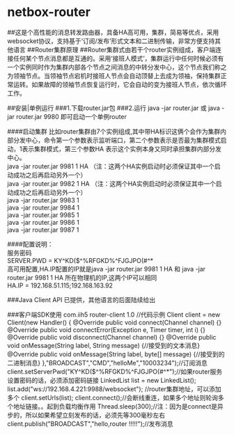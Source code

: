 # netbox-router
##这是个高性能的消息转发路由器，具备HA高可用，集群，简易等优点，采用websocket协议，支持基于‘订阅/发布’形式文本和二进制传输，非常方便支持其他语言
##Router集群原理
##Router集群式由若干个router实例组成，客户端连接任何某个节点消息都是互通的。采用‘接班人模式’，集群运行中任何时候必须有一个实例同时作为集群内部各个节点之间消息的中转分发中心，这个节点我们称之为领袖节点。当领袖节点宕机时接班人节点会自动顶替上去成为领袖，保持集群正常运转。如果故障的领袖节点恢复运行时，它会自动的变为接班人节点，依次循环工作。

##安装|单例运行
###1.下载router.jar包
###2.运行 java -jar router.jar 或 java -jar router.jar 9980 即可启动一个单例router

####启动集群
比如router集群由7个实例组成,其中带HA标识这俩个会作为集群内部分发中心，命令第一个参数表示监听端口，第二个参数表示是否最为集群模式启动，1表示集群模式，第三个参数HA
表示这个实例本身又同时承担集群内部分发中心。
<br/>java -jar router.jar 9981 1 HA  （注：这两个HA实例启动时必须保证其中一个启动成功之后再启动另外一个）
<br/>java -jar router.jar 9982 1 HA  （注：这两个HA实例启动时必须保证其中一个启动成功之后再启动另外一个）
<br/>java -jar router.jar 9983 1
<br/>java -jar router.jar 9984 1
<br/>java -jar router.jar 9985 1
<br/>java -jar router.jar 9986 1
<br/>java -jar router.jar 9987 1

####配置说明：
<br/>服务密码
<br/>SERVER.PWD = KY^KD($^%RFGKD%^FJGJPO(#^*
<br/>高可用配置,HA.IP配置的IP就是java -jar router.jar 9981 1 HA 和 java -jar router.jar 9981 1 HA 所在物理机的IP,这两个IP可以相同
<br/>HA.IP = 192.168.51.115;192.168.163.92


###Java Client API 已提供，其他语言的后面陆续给出

###客户端SDK使用
        <dependency>
            <groupId>com.iih5</groupId>
            <artifactId>router-client</artifactId>
            <version>1.0</version>
        </dependency>
    //代码示例
    Client client = new Client(new Handler() {
        @Override
        public void connect(Channel channel) {}
        @Override
        public void connectError(Exception e, Timer timer, int i) {}
        @Override
        public void disconnect(Channel channel) {}
        @Override
        public void onMessage(String label, String message) {//接受到的文本消息}
        @Override
        public void onMessage(String label, byte[] message) {//接受到的二进制消息}
        },"BROADCAST","CMD","helloMe","10003234");//订阅消息
    client.setServerPwd("KY^KD($^%RFGKD%^FJGJPO(#^*");//如果router服务设置密码的话，必须添加密码链接
    LinkedList<String> list = new LinkedList<String>();
    list.add("ws://192.168.4.221:9988/websocket"); //router集群地址，可以添加多个
    client.setUrls(list);
    client.connect();//会断线重连，如果多个地址则轮询多个地址链接。。起到负载均衡作用
    Thread.sleep(300);//注：因为是connect是异步的，所以如果希望立刻发布的话，必须先等300毫秒左右
    client.publish("BROADCAST","hello,router !!!!!");//发布消息



























